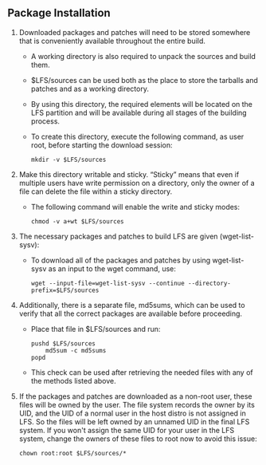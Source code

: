 ## Package Installation

1. Downloaded packages and patches will need to be stored somewhere that is conveniently available throughout the entire build. 

    * A working directory is also required to unpack the sources and build them. 

    * $LFS/sources can be used both as the place to store the tarballs and patches and as a working directory. 

    * By using this directory, the required elements will be located on the LFS partition and will be available during all stages of the building process.

    * To create this directory, execute the following command, as user root, before starting the download session:

        ```
        mkdir -v $LFS/sources
        ```

2. Make this directory writable and sticky. “Sticky” means that even if multiple users have write permission on a directory, only the owner of a file can delete the file within a sticky directory. 

    * The following command will enable the write and sticky modes:

        ```
        chmod -v a+wt $LFS/sources
        ```

3. The necessary packages and patches to build LFS are given (wget-list-sysv):

    * To download all of the packages and patches by using wget-list-sysv as an input to the wget command, use:

        ```
        wget --input-file=wget-list-sysv --continue --directory-prefix=$LFS/sources
        ```

4. Additionally, there is a separate file, md5sums, which can be used to verify that all the correct packages are available before proceeding. 
    
    * Place that file in $LFS/sources and run:

        ```
        pushd $LFS/sources
            md5sum -c md5sums
        popd
        ```

    * This check can be used after retrieving the needed files with any of the methods listed above.

5. If the packages and patches are downloaded as a non-root user, these files will be owned by the user. The file system records the owner by its UID, and the UID of a normal user in the host distro is not assigned in LFS. So the files will be left owned by an unnamed UID in the final LFS system. If you won't assign the same UID for your user in the LFS system, change the owners of these files to root now to avoid this issue:
    
    ```
    chown root:root $LFS/sources/*
    ```